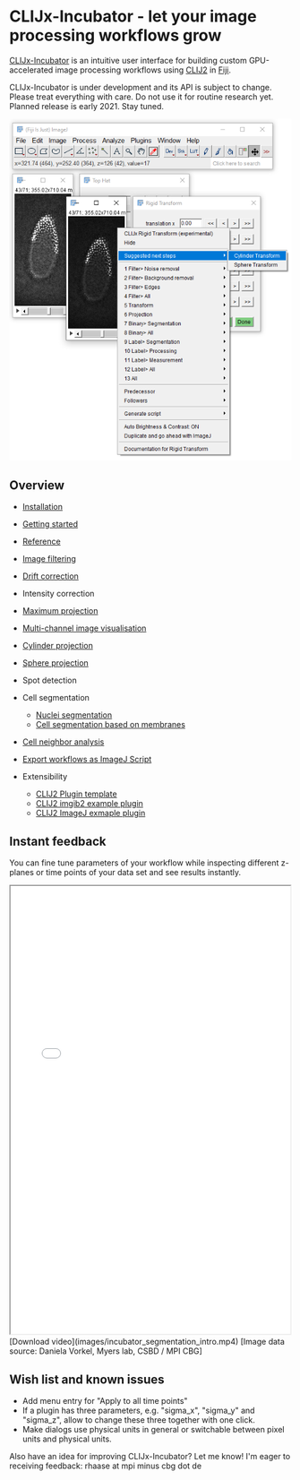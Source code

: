 # CLIJx-Incubator - let your image processing workflows grow
[CLIJx-Incubator](https://clij.github.io/incubator) is an intuitive user interface for building custom GPU-accelerated image processing workflows using [CLIJ2](https://clij.github.io) in [Fiji](https://fiji.sc).

CLIJx-Incubator is under development and its API is subject to change. Please treat everything with care.
Do not use it for routine research yet. Planned release is early 2021. Stay tuned.

![Image](images/suggestions.png)


## Overview
* [Installation](https://clij.github.io/incubator/installation)
* [Getting started](https://clij.github.io/incubator/getting_started)
* [Reference](https://clij.github.io/incubator/reference)

* [Image filtering](https://clij.github.io/incubator/filtering)
* [Drift correction](https://clij.github.io/incubator/drift_correction)
* Intensity correction

* [Maximum projection](https://clij.github.io/incubator/intensity_projection)
* [Multi-channel image visualisation](https://clij.github.io/incubator/multi_channel_support)
* [Cylinder projection](https://clij.github.io/incubator/cylinder_projection)
* [Sphere projection](https://clij.github.io/incubator/sphere_projection)
* Spot detection
* Cell segmentation
  * [Nuclei segmentation](https://clij.github.io/incubator/segmentation_nuclei)
  * [Cell segmentation based on membranes](https://clij.github.io/incubator/segmentation_cells)
* [Cell neighbor analysis](https://clij.github.io/incubator/neighbor_analysis_generated)

* [Export workflows as ImageJ Script](https://clij.github.io/incubator/macro_export)

* Extensibility
  * [CLIJ2 Plugin template](https://github.com/clij/clij2-plugin-template)
  * [CLIJ2 imgib2 example plugin](https://github.com/haesleinhuepf/clijx-incubator-imglib2)
  * [CLIJ2 ImageJ exmaple plugin](https://github.com/haesleinhuepf/clijx-incubator-imagej1)


## Instant feedback
You can fine tune parameters of your workflow while inspecting different z-planes or time points of your data set and see results instantly.
<iframe src="images/incubator_segmentation_intro.mp4" width="500" height="800"></iframe>
[Download video](images/incubator_segmentation_intro.mp4) [Image data source: Daniela Vorkel, Myers lab, CSBD / MPI CBG]




## Wish list and known issues
* Add menu entry for "Apply to all time points"
* If a plugin has three parameters, e.g. "sigma_x", "sigma_y" and "sigma_z", allow to change these three together with one click.
* Make dialogs use physical units in general or switchable between pixel units and physical units.

Also have an idea for improving CLIJx-Incubator? Let me know! I'm eager to receiving feedback: rhaase at mpi minus cbg dot de



